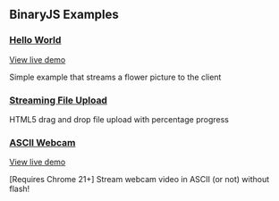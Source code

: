 ## BinaryJS Examples

### [Hello World](https://github.com/binaryjs/binaryjs/tree/master/examples/helloworld)

[View live demo](http://examples.binaryjs.com/hw.html)

Simple example that streams a flower picture to the client

### [Streaming File Upload](https://github.com/binaryjs/binaryjs/tree/master/examples/fileupload)

HTML5 drag and drop file upload with percentage progress

### [ASCII Webcam](https://github.com/ericz/ascam)

[View live demo](http://ascam.ericzhang.com/)

[Requires Chrome 21+] Stream webcam video in ASCII (or not) without flash!

